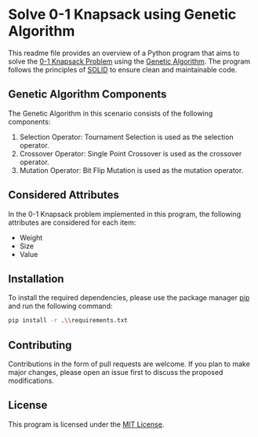 # Solve 0-1 Knapsack using Genetic Algorithm

This readme file provides an overview of a Python program that aims to solve the [0-1 Knapsack Problem](https://en.wikipedia.org/wiki/Knapsack_problem) using the [Genetic Algorithm](https://en.wikipedia.org/wiki/Genetic_algorithm). The program follows the principles of [SOLID](https://en.wikipedia.org/wiki/SOLID) to ensure clean and maintainable code.

## Genetic Algorithm Components

The Genetic Algorithm in this scenario consists of the following components:

1. Selection Operator: Tournament Selection is used as the selection operator.
2. Crossover Operator: Single Point Crossover is used as the crossover operator.
3. Mutation Operator: Bit Flip Mutation is used as the mutation operator.

## Considered Attributes

In the 0-1 Knapsack problem implemented in this program, the following attributes are considered for each item:

- Weight
- Size
- Value

## Installation

To install the required dependencies, please use the package manager [pip](https://pip.pypa.io/en/stable/) and run the following command:

```bash
pip install -r .\\requirements.txt
```

## Contributing

Contributions in the form of pull requests are welcome. If you plan to make major changes, please open an issue first to discuss the proposed modifications.

## License

This program is licensed under the [MIT License](https://choosealicense.com/licenses/mit/).